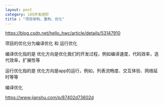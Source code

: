 ```yaml
---
layout: post
category: iOS开发进阶
title : "项目架构、重构、优化"
---
```


https://blog.csdn.net/hello_hwc/article/details/53147910

























项目的优化分为编译优化 和 运行优化

编译优化指的是 优化方向是优化我们的开发过程，例如编译速度，代码效率，迭代效率，扩展性等

运行优化指的是 优化方向是app的运行，例如，列表流畅度、交互体验、网络延时等等

编译优化

https://www.jianshu.com/p/87402d73602d